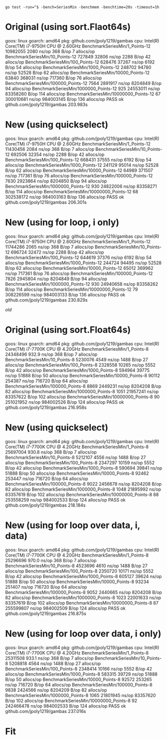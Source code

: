 `go test -run=^$ -bench=SeriesMin -benchmem -benchtime=20s -timeout=1h`

# Original (using sort.Flaot64s)
goos: linux
goarch: amd64
pkg: github.com/jpoly1219/gambas
cpu: Intel(R) Core(TM) i7-9750H CPU @ 2.60GHz
BenchmarkSeriesMin/1_Points-12          10982055              2080 ns/op             368 B/op          7 allocs/op
BenchmarkSeriesMin/10_Points-12           727849             32806 ns/op            2288 B/op         42 allocs/op
BenchmarkSeriesMin/100_Points-12          628476             37267 ns/op            6192 B/op         54 allocs/op
BenchmarkSeriesMin/1000_Points-12         248702             94780 ns/op           52528 B/op         62 allocs/op
BenchmarkSeriesMin/10000_Points-12         63840            368031 ns/op          717360 B/op         76 allocs/op
BenchmarkSeriesMin/100000_Points-12         7564           2891917 ns/op         8204849 B/op         94 allocs/op
BenchmarkSeriesMin/1000000_Points-12         925          24553011 ns/op        83358260 B/op        114 allocs/op
BenchmarkSeriesMin/10000000_Points-12         67         300010681 ns/op        984003145 B/op       136 allocs/op
PASS
ok      github.com/jpoly1219/gambas     203.983s

# New (using quickselect)
goos: linux
goarch: amd64
pkg: github.com/jpoly1219/gambas
cpu: Intel(R) Core(TM) i7-9750H CPU @ 2.60GHz
BenchmarkSeriesMin/1_Points-12          11430456              2084 ns/op             368 B/op          7 allocs/op
BenchmarkSeriesMin/10_Points-12           692506             32354 ns/op            2288 B/op         42 allocs/op
BenchmarkSeriesMin/100_Points-12          668431             37555 ns/op            6192 B/op         54 allocs/op
BenchmarkSeriesMin/1000_Points-12         241129             95014 ns/op           52528 B/op         62 allocs/op
BenchmarkSeriesMin/10000_Points-12         64989            371507 ns/op          717361 B/op         76 allocs/op
BenchmarkSeriesMin/100000_Points-12         7630           2923864 ns/op         8204850 B/op         94 allocs/op
BenchmarkSeriesMin/1000000_Points-12         930          24822006 ns/op        83358271 B/op        114 allocs/op
BenchmarkSeriesMin/10000000_Points-12         68         302538172 ns/op        984003163 B/op       136 allocs/op
PASS
ok      github.com/jpoly1219/gambas     206.301s

# New (using for loop, i only)
goos: linux
goarch: amd64
pkg: github.com/jpoly1219/gambas
cpu: Intel(R) Core(TM) i7-9750H CPU @ 2.60GHz
BenchmarkSeriesMin/1_Points-12          11744286              2065 ns/op             368 B/op          7 allocs/op
BenchmarkSeriesMin/10_Points-12           696724             32472 ns/op            2288 B/op         42 allocs/op
BenchmarkSeriesMin/100_Points-12          644619             37376 ns/op            6192 B/op         54 allocs/op
BenchmarkSeriesMin/1000_Points-12         244724             94495 ns/op           52528 B/op         62 allocs/op
BenchmarkSeriesMin/10000_Points-12         65012            369962 ns/op          717361 B/op         76 allocs/op
BenchmarkSeriesMin/100000_Points-12         7826           2945804 ns/op         8204849 B/op         94 allocs/op
BenchmarkSeriesMin/1000000_Points-12         930          24940658 ns/op        83358262 B/op        114 allocs/op
BenchmarkSeriesMin/10000000_Points-12         79         308226599 ns/op        984003133 B/op       136 allocs/op
PASS
ok      github.com/jpoly1219/gambas     230.829s


*old*

# Original (using sort.Float64s)
goos: linux
goarch: amd64
pkg: github.com/jpoly1219/gambas
cpu: Intel(R) Core(TM) i7-7700K CPU @ 4.20GHz
BenchmarkSeriesMin/1_Points-8           24348496               932.9 ns/op           368 B/op          7 allocs/op
BenchmarkSeriesMin/10_Points-8           5230076              4549 ns/op            1488 B/op         27 allocs/op
BenchmarkSeriesMin/100_Points-8          2328558             10265 ns/op            5552 B/op         42 allocs/op
BenchmarkSeriesMin/1000_Points-8          594964             39775 ns/op           51888 B/op         50 allocs/op
BenchmarkSeriesMin/10000_Points-8          90112            254387 ns/op          716720 B/op         64 allocs/op
BenchmarkSeriesMin/100000_Points-8          8869           2449231 ns/op         8204208 B/op         82 allocs/op
BenchmarkSeriesMin/1000000_Points-8         1051          21957241 ns/op        83357622 B/op        102 allocs/op
BenchmarkSeriesMin/10000000_Points-8          90         251021952 ns/op        984002526 B/op       124 allocs/op
PASS
ok      github.com/jpoly1219/gambas     216.958s

# New (using quickselect)
goos: linux
goarch: amd64
pkg: github.com/jpoly1219/gambas
cpu: Intel(R) Core(TM) i7-7700K CPU @ 4.20GHz
BenchmarkSeriesMin/1_Points-8           25697004               930.8 ns/op           368 B/op          7 allocs/op
BenchmarkSeriesMin/10_Points-8           5212107              4556 ns/op            1488 B/op         27 allocs/op
BenchmarkSeriesMin/100_Points-8          2347297             10159 ns/op            5552 B/op         42 allocs/op
BenchmarkSeriesMin/1000_Points-8          590694             39841 ns/op           51888 B/op         50 allocs/op
BenchmarkSeriesMin/10000_Points-8          92462            253447 ns/op          716720 B/op         64 allocs/op
BenchmarkSeriesMin/100000_Points-8          9022           2456678 ns/op         8204208 B/op         82 allocs/op
BenchmarkSeriesMin/1000000_Points-8         1048          21895992 ns/op        83357619 B/op        102 allocs/op
BenchmarkSeriesMin/10000000_Points-8          88         253558259 ns/op        984002533 B/op       124 allocs/op
PASS
ok      github.com/jpoly1219/gambas     218.184s

# New (using for loop over data, i, data)
goos: linux
goarch: amd64
pkg: github.com/jpoly1219/gambas
cpu: Intel(R) Core(TM) i7-7700K CPU @ 4.20GHz
BenchmarkSeriesMin/1_Points-8           25296696               970.0 ns/op           368 B/op          7 allocs/op
BenchmarkSeriesMin/10_Points-8           4523696              4610 ns/op            1488 B/op         27 allocs/op
BenchmarkSeriesMin/100_Points-8          2350720             10171 ns/op            5552 B/op         42 allocs/op
BenchmarkSeriesMin/1000_Points-8          605127             39624 ns/op           51888 B/op         50 allocs/op
BenchmarkSeriesMin/10000_Points-8          93234            251407 ns/op          716720 B/op         64 allocs/op
BenchmarkSeriesMin/100000_Points-8          9052           2440665 ns/op         8204208 B/op         82 allocs/op
BenchmarkSeriesMin/1000000_Points-8         1023          22001633 ns/op        83357619 B/op        102 allocs/op
BenchmarkSeriesMin/10000000_Points-8          87         255599807 ns/op        984002509 B/op       124 allocs/op
PASS
ok      github.com/jpoly1219/gambas     216.875s

# New (using for loop over data, i only)
goos: linux
goarch: amd64
pkg: github.com/jpoly1219/gambas
cpu: Intel(R) Core(TM) i7-7700K CPU @ 4.20GHz
BenchmarkSeriesMin/1_Points-8           25311508               933.1 ns/op           368 B/op          7 allocs/op
BenchmarkSeriesMin/10_Points-8           5208818              4564 ns/op            1488 B/op         27 allocs/op
BenchmarkSeriesMin/100_Points-8          2348414             10166 ns/op            5552 B/op         42 allocs/op
BenchmarkSeriesMin/1000_Points-8          583315             39729 ns/op           51888 B/op         50 allocs/op
BenchmarkSeriesMin/10000_Points-8          92572            253265 ns/op          716720 B/op         64 allocs/op
BenchmarkSeriesMin/100000_Points-8          9838           2424566 ns/op         8204209 B/op         82 allocs/op
BenchmarkSeriesMin/1000000_Points-8         1065          21801945 ns/op        83357620 B/op        102 allocs/op
BenchmarkSeriesMin/10000000_Points-8          92         242466478 ns/op        984002533 B/op       124 allocs/op
PASS
ok      github.com/jpoly1219/gambas     237.016s

# Fit
